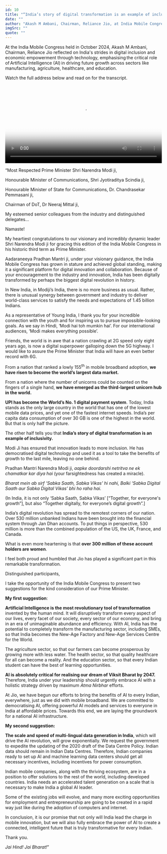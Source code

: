 ```yaml
---
id: 10
title: "“India’s story of digital transformation is an example of inclusivity”"
date: ""
author: "Akash M Ambani, Chairman, Reliance Jio, at India Mobile Congress 2024"
imgSrc: ""
quote: ""
---
```


At the India Mobile Congress held in October 2024, Akash M Ambani, Chairman, Reliance Jio reflected on India's strides in digital inclusion and economic empowerment through technology, emphasising the critical role of Artificial Intelligence (AI) in driving future growth across sectors like manufacturing, agriculture, healthcare, and education.

Watch the full address below and read on for the transcript.

<video controls width="100%" id="my-markdown-video" class="video-js vjs-fluid" data-setup="{}" preload="auto" poster='img/posters/09 IMC.png'>
<source src='https://rworld.ril.com/vod/_definst_/mp4:RWorld/Akash%20Ambani%20at%20IMC%202024%20AV_151024181857.mp4/playlist.m3u8' type='application/x-mpegURL'>
</video>

“Most Respected Prime Minister Shri Narendra Modi ji,

Honourable Minister of Communications, Shri Jyotiraditya Scindia ji,

Honourable Minister of State for Communications, Dr. Chandrasekar Pemmasani ji,

Chairman of DoT, Dr Neeraj Mittal ji,

My esteemed senior colleagues from the industry and distinguished delegates…

Namaste!

My heartiest congratulations to our visionary and incredibly dynamic leader Shri Narendra Modi ji for gracing this edition of the India Mobile Congress in his historic third term as Prime Minister.

Aadaraneeya Pradhan Mantri ji, under your visionary guidance, the India Mobile Congress has grown in stature and achieved global standing, making it a significant platform for digital innovation and collaboration. Because of your encouragement to the industry and innovation, India has been digitally transformed by perhaps the biggest digital revolution in history.

In New India, in Modiji’s India, there is no more business as usual. Rather, there is unusual synergy between government and industry to deliver world-class services to satisfy the needs and expectations of 1.45 billion Indians.

As a representative of Young India, I thank you for your incredible connection with the youth and for inspiring us to pursue impossible-looking goals. As we say in Hindi, ‘Modi hai toh mumkin hai’. For our international audiences, ‘Modi makes everything possible’.

Friends, the world is in awe that a nation crawling at 2G speed only eight years ago, is now a digital superpower galloping down the 5G highway. I would like to assure the Prime Minister that India will have an even better record with 6G.

From a nation that ranked a lowly 155<sup>th</sup> in mobile broadband adoption, **we have risen to become the world’s largest data market.**

From a nation where the number of unicorns could be counted on the fingers of a single hand, **we have emerged as the third-largest unicorn hub in the world.**

**UPI has become the World’s No. 1 digital payment system**. Today, India stands as the only large country in the world that has one of the lowest mobile data prices, and yet one of the fastest internet speeds. India’s per capita data consumption of over 30 GB is one of the highest in the world. But that is only half the picture.

The other half tells you that **India’s story of digital transformation is an example of inclusivity.**

Modi Ji has ensured that innovation leads to more inclusion. He has democratised digital technology and used it as a tool to take the benefits of growth to the last mile, leaving no one behind.

Pradhan Mantri Narendra Modi ji, _aapke doordarshi netritva ne ek chamatkar kar diya hai_ (your farsightedness has created a miracle).

_Bharat mein ab sirf ‘Sabka Saath, Sabka Vikas’ hi nahi, Balki ‘Sabka Digital Saath aur Sabka Digital Vikas’ bhi ho raha hai._

(In India, it is not only ‘Sabka Saath, Sabka Vikas’ \[“Together, for everyone's growth”\], but also “Together digitally, for everyone’s digital growth”.\]

India’s digital revolution has spread to the remotest corners of our nation. Over 530 million unbanked Indians have been brought into the financial system through Jan Dhan accounts. To put things in perspective, 530 million is more than the combined population of the US, the UK, France, and Canada.

What is even more heartening is that **over 300 million of these account holders are women**.

I feel both proud and humbled that Jio has played a significant part in this remarkable transformation.

Distinguished participants,

I take the opportunity of the India Mobile Congress to present two suggestions for the kind consideration of our Prime Minister.

**My first suggestion**:

**Artificial Intelligence is the most revolutionary tool of transformation** invented by the human mind. It will disruptively transform every aspect of our lives, every facet of our society, every sector of our economy, and bring in an era of unimaginable abundance and efficiency. With AI, India has the potential to completely transform the manufacturing sector, including SMEs, so that India becomes the New-Age Factory and New-Age Services Centre for the World.

The agriculture sector, so that our farmers can become prosperous by growing more with less water. The health sector, so that quality healthcare for all can become a reality. And the education sector, so that every Indian student can have the best of learning opportunities.

**AI is absolutely critical for realising our dream of Viksit Bharat by 2047.** Therefore, India under your leadership should urgently embrace AI with a holistic strategy driven by maximum _Atma Nirbhar_ efforts.

At Jio, we have begun our efforts to bring the benefits of AI to every Indian, everywhere, just as we did with mobile broadband. We are committed to democratising AI, offering powerful AI models and services to everyone in India at affordable prices. Towards this end, we are laying the groundwork for a national AI infrastructure.

**My second suggestion:**

**The scale and speed of multi-lingual data generation in India**, which will drive the AI revolution, will grow exponentially. We request the government to expedite the updating of the 2020 draft of the Data Centre Policy. Indian data should remain in Indian Data Centres. Therefore, Indian companies ready to set up AI and machine learning data centers should get all necessary incentives, including incentives for power consumption.

Indian mobile companies, along with the thriving ecosystem, are in a position to offer solutions to the rest of the world, including developed countries. India needs an accelerated talent generation on a scale that is necessary to make India a global AI leader.

Some of the existing jobs will evolve, and many more exciting opportunities for employment and entrepreneurship are going to be created in a rapid way just like during the adoption of computers and internet.

In conclusion, it is our promise that not only will India lead the charge in mobile innovation, but we will also fully embrace the power of AI to create a connected, intelligent future that is truly transformative for every Indian.

Thank you.

_Jai Hind! Jai Bharat!_”
